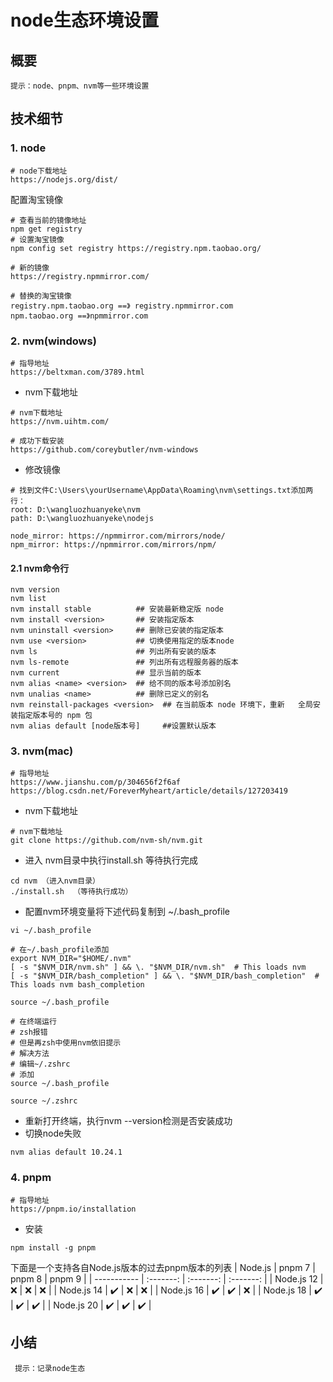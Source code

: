 # node生态环境设置

## 概要
`提示：node、pnpm、nvm等一些环境设置`

## 技术细节
### 1. node
```shell
# node下载地址
https://nodejs.org/dist/
```
配置淘宝镜像
```shell
# 查看当前的镜像地址
npm get registry
# 设置淘宝镜像
npm config set registry https://registry.npm.taobao.org/

# 新的镜像
https://registry.npmmirror.com/

# 替换的淘宝镜像
registry.npm.taobao.org ==》 registry.npmmirror.com
npm.taobao.org ==》npmmirror.com
```


### 2. nvm(windows)
```shell
# 指导地址
https://beltxman.com/3789.html
```
* nvm下载地址
```shell
# nvm下载地址
https://nvm.uihtm.com/

# 成功下载安装
https://github.com/coreybutler/nvm-windows
```
* 修改镜像
```shell
# 找到文件C:\Users\yourUsername\AppData\Roaming\nvm\settings.txt添加两行：
root: D:\wangluozhuanyeke\nvm
path: D:\wangluozhuanyeke\nodejs

node_mirror: https://npmmirror.com/mirrors/node/
npm_mirror: https://npmmirror.com/mirrors/npm/
```

#### 2.1 nvm命令行
```shell
nvm version
nvm list
nvm install stable          ## 安装最新稳定版 node 
nvm install <version>       ## 安装指定版本
nvm uninstall <version>     ## 删除已安装的指定版本
nvm use <version>           ## 切换使用指定的版本node
nvm ls                      ## 列出所有安装的版本
nvm ls-remote               ## 列出所有远程服务器的版本
nvm current                 ## 显示当前的版本
nvm alias <name> <version>  ## 给不同的版本号添加别名
nvm unalias <name>          ## 删除已定义的别名
nvm reinstall-packages <version>  ## 在当前版本 node 环境下，重新   全局安装指定版本号的 npm 包
nvm alias default [node版本号]     ##设置默认版本
```

### 3. nvm(mac)
```shell
# 指导地址
https://www.jianshu.com/p/304656f2f6af
https://blog.csdn.net/ForeverMyheart/article/details/127203419
```
* nvm下载地址
```shell
# nvm下载地址
git clone https://github.com/nvm-sh/nvm.git
```
* 进入 nvm目录中执行install.sh 等待执行完成
```shell
cd nvm （进入nvm目录）
./install.sh  （等待执行成功）
```
* 配置nvm环境变量将下述代码复制到 ~/.bash_profile
```shell
vi ~/.bash_profile

# 在~/.bash_profile添加
export NVM_DIR="$HOME/.nvm"
[ -s "$NVM_DIR/nvm.sh" ] && \. "$NVM_DIR/nvm.sh"  # This loads nvm
[ -s "$NVM_DIR/bash_completion" ] && \. "$NVM_DIR/bash_completion"  # This loads nvm bash_completion
```
```shell
source ~/.bash_profile

# 在终端运行
# zsh报错
# 但是再zsh中使用nvm依旧提示
# 解决方法
# 编辑~/.zshrc
# 添加
source ~/.bash_profile

source ~/.zshrc
```
* 重新打开终端，执行nvm --version检测是否安装成功
* 切换node失败
```shell
nvm alias default 10.24.1
```


### 4. pnpm
```shell
# 指导地址
https://pnpm.io/installation
```
* 安装
```shell
npm install -g pnpm
```
下面是一个支持各自Node.js版本的过去pnpm版本的列表
| Node.js     |   pnpm 7  |  pnpm 8  | pnpm 9 |
| ----------- | :-------: | :-------: | :-------: |
| Node.js 12  |   ❌   |   ❌ |   ❌ |
| Node.js 14  |   ✔️   |   ❌ |   ❌ |
| Node.js 16  |   ✔️   |   ✔️ |   ❌ |
| Node.js 18  |   ✔️   |   ✔️ |   ✔️ |
| Node.js 20  |   ✔️   |   ✔️ |   ✔️ |



## 小结
` 提示：记录node生态`

